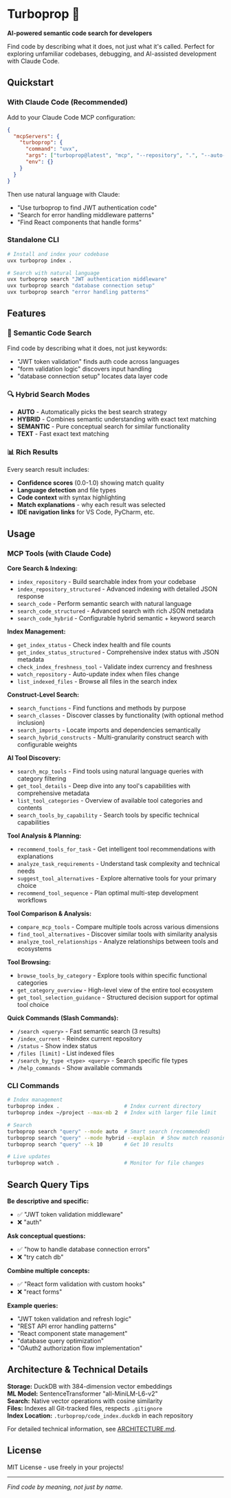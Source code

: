 # Turboprop 🚀

**AI-powered semantic code search for developers**

Find code by describing what it does, not just what it's called. Perfect for exploring unfamiliar codebases, debugging, and AI-assisted development with Claude Code.

## Quickstart

### With Claude Code (Recommended)
Add to your Claude Code MCP configuration:
```json
{
  "mcpServers": {
    "turboprop": {
      "command": "uvx",
      "args": ["turboprop@latest", "mcp", "--repository", ".", "--auto-index"],
      "env": {}
    }
  }
}
```

Then use natural language with Claude:
- "Use turboprop to find JWT authentication code"
- "Search for error handling middleware patterns"
- "Find React components that handle forms"

### Standalone CLI
```bash
# Install and index your codebase
uvx turboprop index .

# Search with natural language
uvx turboprop search "JWT authentication middleware"
uvx turboprop search "database connection setup"
uvx turboprop search "error handling patterns"
```

## Features

### 🧠 Semantic Code Search
Find code by describing what it does, not just keywords:
- "JWT token validation" finds auth code across languages
- "form validation logic" discovers input handling
- "database connection setup" locates data layer code

### 🔍 Hybrid Search Modes
- **AUTO** - Automatically picks the best search strategy
- **HYBRID** - Combines semantic understanding with exact text matching  
- **SEMANTIC** - Pure conceptual search for similar functionality
- **TEXT** - Fast exact text matching

### 📊 Rich Results
Every search result includes:
- **Confidence scores** (0.0-1.0) showing match quality
- **Language detection** and file types
- **Code context** with syntax highlighting
- **Match explanations** - why each result was selected
- **IDE navigation links** for VS Code, PyCharm, etc.

## Usage

### MCP Tools (with Claude Code)

**Core Search & Indexing:**
- `index_repository` - Build searchable index from your codebase
- `index_repository_structured` - Advanced indexing with detailed JSON response
- `search_code` - Perform semantic search with natural language
- `search_code_structured` - Advanced search with rich JSON metadata
- `search_code_hybrid` - Configurable hybrid semantic + keyword search

**Index Management:**
- `get_index_status` - Check index health and file counts
- `get_index_status_structured` - Comprehensive index status with JSON metadata
- `check_index_freshness_tool` - Validate index currency and freshness
- `watch_repository` - Auto-update index when files change
- `list_indexed_files` - Browse all files in the search index

**Construct-Level Search:**
- `search_functions` - Find functions and methods by purpose
- `search_classes` - Discover classes by functionality (with optional method inclusion)
- `search_imports` - Locate imports and dependencies semantically
- `search_hybrid_constructs` - Multi-granularity construct search with configurable weights

**AI Tool Discovery:**
- `search_mcp_tools` - Find tools using natural language queries with category filtering
- `get_tool_details` - Deep dive into any tool's capabilities with comprehensive metadata
- `list_tool_categories` - Overview of available tool categories and contents
- `search_tools_by_capability` - Search tools by specific technical capabilities

**Tool Analysis & Planning:**
- `recommend_tools_for_task` - Get intelligent tool recommendations with explanations
- `analyze_task_requirements` - Understand task complexity and technical needs
- `suggest_tool_alternatives` - Explore alternative tools for your primary choice
- `recommend_tool_sequence` - Plan optimal multi-step development workflows

**Tool Comparison & Analysis:**
- `compare_mcp_tools` - Compare multiple tools across various dimensions
- `find_tool_alternatives` - Discover similar tools with similarity analysis
- `analyze_tool_relationships` - Analyze relationships between tools and ecosystems

**Tool Browsing:**
- `browse_tools_by_category` - Explore tools within specific functional categories
- `get_category_overview` - High-level view of the entire tool ecosystem
- `get_tool_selection_guidance` - Structured decision support for optimal tool choice

**Quick Commands (Slash Commands):**
- `/search <query>` - Fast semantic search (3 results)
- `/index_current` - Reindex current repository
- `/status` - Show index status
- `/files [limit]` - List indexed files
- `/search_by_type <type> <query>` - Search specific file types
- `/help_commands` - Show available commands

### CLI Commands
```bash
# Index management
turboprop index .                     # Index current directory
turboprop index ~/project --max-mb 2  # Index with larger file limit

# Search
turboprop search "query" --mode auto  # Smart search (recommended)
turboprop search "query" --mode hybrid --explain  # Show match reasoning
turboprop search "query" --k 10       # Get 10 results

# Live updates
turboprop watch .                     # Monitor for file changes
```

## Search Query Tips

**Be descriptive and specific:**
- ✅ "JWT token validation middleware"
- ❌ "auth"

**Ask conceptual questions:**
- ✅ "how to handle database connection errors"  
- ❌ "try catch db"

**Combine multiple concepts:**
- ✅ "React form validation with custom hooks"
- ❌ "react forms"

**Example queries:**
- "JWT token validation and refresh logic"
- "REST API error handling patterns"
- "React component state management"
- "database query optimization"
- "OAuth2 authorization flow implementation"

## Architecture & Technical Details

**Storage:** DuckDB with 384-dimension vector embeddings  
**ML Model:** SentenceTransformer "all-MiniLM-L6-v2"  
**Search:** Native vector operations with cosine similarity  
**Files:** Indexes all Git-tracked files, respects `.gitignore`  
**Index Location:** `.turboprop/code_index.duckdb` in each repository

For detailed technical information, see [ARCHITECTURE.md](ARCHITECTURE.md).

## License

MIT License - use freely in your projects!

---

*Find code by meaning, not just by name.*